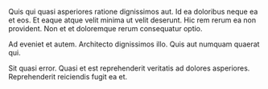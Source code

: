 Quis qui quasi asperiores ratione dignissimos aut. Id ea doloribus neque ea et eos. Et eaque atque velit minima ut velit deserunt. Hic rem rerum ea non provident. Non et et doloremque rerum consequatur optio.
 Ad eveniet et autem. Architecto dignissimos illo. Quis aut numquam quaerat qui.
 Sit quasi error. Quasi et est reprehenderit veritatis ad dolores asperiores. Reprehenderit reiciendis fugit ea et.